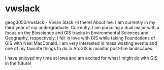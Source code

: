 # vwslack
geog3050/vwslack - Vivian Slack
Hi there! About me: I am currently in my third year of my undergraduate. Currently, I am pursuing a dual major with a focus on the Bioscience and GIS tracks in Environmental Sciences and Geography, respectively. I fell in love with GIS while taking Foundations of GIS with Neal MacDonald. I am very interested in mass wasting events and one of my favorite things to do in ArcGIS is monitor post-fire landscapes.

I have enjoyed my time at Iowa and am excited for what I might do with GIS in the future!
